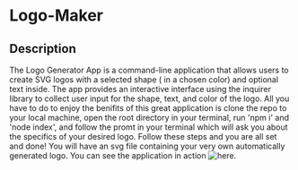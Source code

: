 # Logo-Maker

## Description

The Logo Generator App is a command-line application that allows users to create SVG logos with a selected shape ( in a chosen color) and optional text inside. The app provides an interactive interface using the inquirer library to collect user input for the shape, text, and color of the logo. All you have to do to enjoy the benifits of this great application is clone the repo to your local machine, open the root directory in your terminal, run 'npm i' and 'node index', and follow the promt in your terminal which will ask you about the specifics of your desired logo. Follow these steps and you are all set and done! You will have an svg file containing your very own automatically generated logo. You can see the application in action ![here]( https://watch.screencastify.com/v/cE6kTH25KfPaQsY00Yom).

